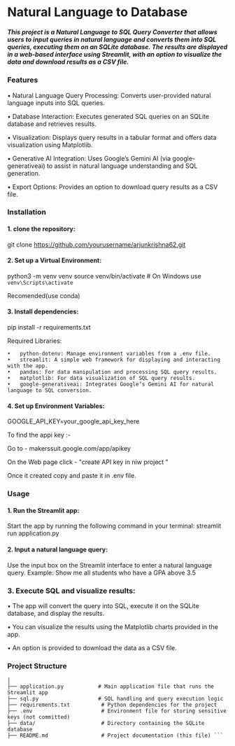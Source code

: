 # Natural Language to Database
#####  This project is a Natural Language to SQL Query Converter that allows users to input queries in natural language and converts them into SQL queries, executing them on an SQLite database. The results are displayed in a web-based interface using Streamlit, with an option to visualize the data and download results as a CSV file.

### Features

•	Natural Language Query Processing: Converts user-provided natural language inputs into SQL          queries.

•	Database Interaction: Executes generated SQL queries on an SQLite database and retrieves results.

•	Visualization: Displays query results in a tabular format and offers data visualization using       Matplotlib.

•	Generative AI Integration: Uses Google’s Gemini AI (via google-generativeai) to assist in natural   language understanding and SQL generation.

•	Export Options: Provides an option to download query results as a CSV file.

### Installation

 #### 1. clone the repository:
 git clone https://github.com/yourusername/arjunkrishna62.git

#### 2. Set up a Virtual Environment:
python3 -m venv venv
source venv/bin/activate  # On Windows use `venv\Scripts\activate`

Recomended(use conda)

#### 3. Install dependencies:

pip install -r requirements.txt

 Required Libraries:

	•	python-dotenv: Manage environment variables from a .env file.
	•	streamlit: A simple web framework for displaying and interacting with the app.
	•	pandas: For data manipulation and processing SQL query results.
	•	matplotlib: For data visualization of SQL query results.
	•	google-generativeai: Integrates Google’s Gemini AI for natural language to SQL conversion.

#### 4. Set up Environment Variables:

GOOGLE_API_KEY=your_google_api_key_here

To find the appi key :-

Go to - makerssuit.google.com/app/apikey

On the Web page click - "create API key in niw project "

Once it created copy and paste it in .env file.

### Usage

#### 1.	Run the Streamlit app:
Start the app by running the following command in your terminal:
streamlit run application.py

#### 2.	Input a natural language query:
Use the input box on the Streamlit interface to enter a natural language query. Example:
Show me all students who have a GPA above 3.5

### 3.	Execute SQL and visualize results:
•	The app will convert the query into SQL, execute it on the SQLite database, and display the results.

•	You can visualize the results using the Matplotlib charts provided in the app.

•	An option is provided to download the data as a CSV file.

### Project Structure

``` /NewProject
│
├── application.py           # Main application file that runs the Streamlit app
├── sql.py                   # SQL handling and query execution logic
├── requirements.txt          # Python dependencies for the project
├── .env                      # Environment file for storing sensitive keys (not committed)
├── data/                     # Directory containing the SQLite database
├── README.md                 # Project documentation (this file) ```






